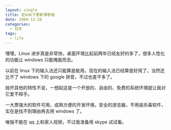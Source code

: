 ```yaml
---
layout: single
title: 在kde下更新博客哦
date: 2009-12-28
categories:
  - 日志
tags:
  - life
---
```


嘿嘿，Linux 进步真是非常快，桌面环境比起前两年已经友好的多了，很多人性化的功能让 windows 只能掩面而去。

以前在 linux 下的输入法还只能算是能用，现在的输入法已经算是好用了，当然还比不了 windows 下的 google 拼音，不过也差不多了。

抛开其他的特性不说，一想起这是一个开放的、自由的、免费的系统环境就让我对它爱不释手。

一大票强大的软件可用，成熟方便的开发环境，安全的游览器，不用装杀毒软件，实在是找不到理由再去用 windows 了。

唯独不能在 qq 上和家人视频，不过我准备用 skype 试试看。
